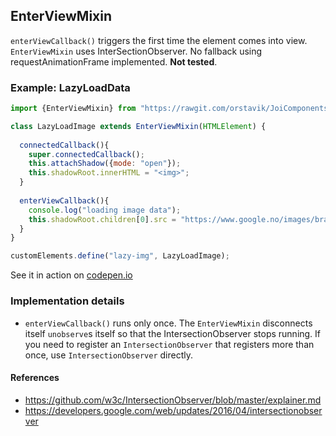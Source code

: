 ## EnterViewMixin                                                 

`enterViewCallback()` triggers the first time the element comes into view.
`EnterViewMixin` uses InterSectionObserver.
No fallback using requestAnimationFrame implemented.
**Not tested**.

### Example: LazyLoadData 

```javascript
import {EnterViewMixin} from "https://rawgit.com/orstavik/JoiComponents/master/src/EnterViewMixin.js";

class LazyLoadImage extends EnterViewMixin(HTMLElement) {
  
  connectedCallback(){
    super.connectedCallback();
    this.attachShadow({mode: "open"});
    this.shadowRoot.innerHTML = "<img>";
  }
  
  enterViewCallback(){
    console.log("loading image data");
    this.shadowRoot.children[0].src = "https://www.google.no/images/branding/googlelogo/2x/googlelogo_color_120x44dp.png";
  }
}

customElements.define("lazy-img", LazyLoadImage);
```
See it in action on [codepen.io](https://codepen.io/orstavik/pen/JLgwMM)

### Implementation details
* `enterViewCallback()` runs only once. The `EnterViewMixin` disconnects itself `unobserve`s itself
so that the IntersectionObserver stops running. If you need to register an `IntersectionObserver` that 
registers more than once, use `IntersectionObserver` directly.
                              
#### References
* https://github.com/w3c/IntersectionObserver/blob/master/explainer.md
* https://developers.google.com/web/updates/2016/04/intersectionobserver